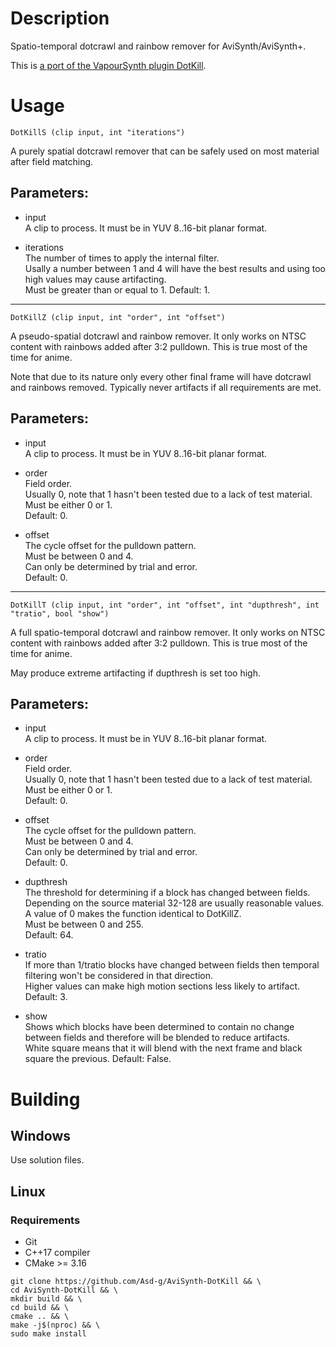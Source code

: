 # Description

Spatio-temporal dotcrawl and rainbow remover for AviSynth/AviSynth+.

This is [a port of the VapourSynth plugin DotKill](https://github.com/myrsloik/DotKill).

# Usage

```
DotKillS (clip input, int "iterations")
```

A purely spatial dotcrawl remover that can be safely used on most material after field matching.

## Parameters:

- input\
    A clip to process. It must be in YUV 8..16-bit planar format.
    
- iterations\
    The number of times to apply the internal filter.\
    Usally a number between 1 and 4 will have the best results and using too high values may cause artifacting.\
    Must be greater than or equal to 1.
    Default: 1.
    
---

```
DotKillZ (clip input, int "order", int "offset")
```

A pseudo-spatial dotcrawl and rainbow remover. It only works on NTSC content with rainbows added after 3:2 pulldown. This is true most of the time for anime.

Note that due to its nature only every other final frame will have dotcrawl and rainbows removed. Typically never artifacts if all requirements are met.

## Parameters:

- input\
    A clip to process. It must be in YUV 8..16-bit planar format.
    
- order\
    Field order.\
    Usually 0, note that 1 hasn't been tested due to a lack of test material.\
    Must be either 0 or 1.\
    Default: 0.
    
- offset\
    The cycle offset for the pulldown pattern.\
    Must be between 0 and 4.\
    Can only be determined by trial and error.\
    Default: 0.

---

```
DotKillT (clip input, int "order", int "offset", int "dupthresh", int "tratio", bool "show")
```

A full spatio-temporal dotcrawl and rainbow remover. It only works on NTSC content with rainbows added after 3:2 pulldown. This is true most of the time for anime.

May produce extreme artifacting if dupthresh is set too high.

## Parameters:

- input\
    A clip to process. It must be in YUV 8..16-bit planar format.
    
- order\
    Field order.\
    Usually 0, note that 1 hasn't been tested due to a lack of test material.\
    Must be either 0 or 1.\
    Default: 0.
    
- offset\
    The cycle offset for the pulldown pattern.\
    Must be between 0 and 4.\
    Can only be determined by trial and error.\
    Default: 0.
    
- dupthresh\
    The threshold for determining if a block has changed between fields.\
    Depending on the source material 32-128 are usually reasonable values.\
    A value of 0 makes the function identical to DotKillZ.\
    Must be between 0 and 255.\
    Default: 64.
    
- tratio\
    If more than 1/tratio blocks have changed between fields then temporal filtering won't be considered in that direction.\
    Higher values can make high motion sections less likely to artifact.\
    Default: 3.
    
- show\
    Shows which blocks have been determined to contain no change between fields and therefore will be blended to reduce artifacts.\
    White square means that it will blend with the next frame and black square the previous.
    Default: False.
    
# Building

## Windows

Use solution files.

## Linux

### Requirements

- Git
- C++17 compiler
- CMake >= 3.16

```
git clone https://github.com/Asd-g/AviSynth-DotKill && \
cd AviSynth-DotKill && \
mkdir build && \
cd build && \
cmake .. && \
make -j$(nproc) && \
sudo make install
```
